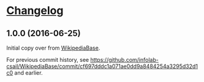 # [Changelog](https://github.com/infolab-csail/lispify/releases)

## 1.0.0 (2016-06-25)

Initial copy over from [WikipediaBase](https://github.com/infolab-csail/WikipediaBase).

For previous commit history, see https://github.com/infolab-csail/WikipediaBase/commit/cf697dddc1a071ae0dd9a8484254a3295d32d1c0 and earlier.
